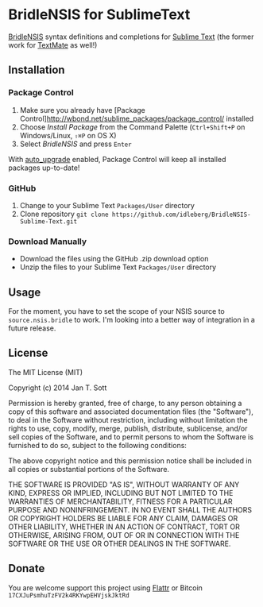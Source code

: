 # BridleNSIS for SublimeText

[BridleNSIS](https://github.com/henrikor2/bridlensis) syntax definitions and completions for [Sublime Text](http://www.sublimetext.com/) (the former work for [TextMate](http://macromates.com/) as well!)

## Installation

### Package Control

1. Make sure you already have [Package Control]http://wbond.net/sublime_packages/package_control/ installed
2. Choose *Install Package* from the Command Palette (`Ctrl+Shift+P` on Windows/Linux, `⇧⌘P` on OS X)
3. Select *BridleNSIS* and press `Enter`

With [auto_upgrade](http://wbond.net/sublime_packages/package_control/settings/) enabled, Package Control will keep all installed packages up-to-date!

### GitHub

1. Change to your Sublime Text `Packages/User` directory
2. Clone repository `git clone https://github.com/idleberg/BridleNSIS-Sublime-Text.git`

### Download Manually

* Download the files using the GitHub .zip download option
* Unzip the files to your Sublime Text `Packages/User` directory

## Usage

For the moment, you have to set the scope of your NSIS source to `source.nsis.bridle` to work. I'm looking into a better way of integration in a future release.

## License

The MIT License (MIT)

Copyright (c) 2014 Jan T. Sott

Permission is hereby granted, free of charge, to any person obtaining a copy
of this software and associated documentation files (the "Software"), to deal
in the Software without restriction, including without limitation the rights
to use, copy, modify, merge, publish, distribute, sublicense, and/or sell
copies of the Software, and to permit persons to whom the Software is
furnished to do so, subject to the following conditions:

The above copyright notice and this permission notice shall be included in
all copies or substantial portions of the Software.

THE SOFTWARE IS PROVIDED "AS IS", WITHOUT WARRANTY OF ANY KIND, EXPRESS OR
IMPLIED, INCLUDING BUT NOT LIMITED TO THE WARRANTIES OF MERCHANTABILITY,
FITNESS FOR A PARTICULAR PURPOSE AND NONINFRINGEMENT. IN NO EVENT SHALL THE
AUTHORS OR COPYRIGHT HOLDERS BE LIABLE FOR ANY CLAIM, DAMAGES OR OTHER
LIABILITY, WHETHER IN AN ACTION OF CONTRACT, TORT OR OTHERWISE, ARISING FROM,
OUT OF OR IN CONNECTION WITH THE SOFTWARE OR THE USE OR OTHER DEALINGS IN
THE SOFTWARE.

## Donate

You are welcome support this project using [Flattr](https://flattr.com/submit/auto?user_id=idleberg&url=https://github.com/idleberg/BridleNSIS-Sublime-Text) or Bitcoin `17CXJuPsmhuTzFV2k4RKYwpEHVjskJktRd`